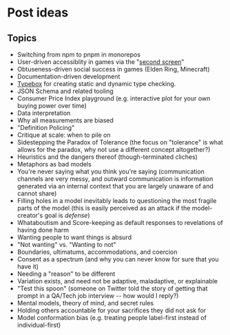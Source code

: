 # Post ideas

## Topics

- Switching from npm to pnpm in monorepos
- User-driven accessiblity in games via the "[second screen](https://www.gamesindustry.biz/articles/2022-07-01-in-praise-of-the-second-screen-opinion)"
- Obtuseness-driven social success in games (Elden Ring, Minecraft)
- Documentation-driven development
- [Typebox](https://www.npmjs.com/package/@sinclair/typebox) for creating static and dynamic type checking.
- JSON Schema and related tooling
- Consumer Price Index playground (e.g. interactive plot for your own buying power over time)
- Data interpretation
- Why all measurements are biased
- "Definition Policing"
- Critique at scale: when to pile on
- Sidestepping the Paradox of Tolerance (the focus on "tolerance" is what allows for the paradox, why not use a different concept altogether?)
- Heuristics and the dangers thereof (though-terminated cliches)
- Metaphors as bad models
- You're never saying what you think you're saying (communication channels are very messy, and outward communication is information generated via an internal context that you are largely unaware of and cannot share)
- Filling holes in a model inevitably leads to questioning the most fragile parts of the model (this is easily perceived as an attack if the model-creator's goal is _defense_)
- Whataboutism and Score-keeping as default responses to revelations of having done harm
- Wanting people to want things is absurd
- "Not wanting" vs. "Wanting to not"
- Boundaries, ultimatums, accommodations, and coercion
- Consent as a spectrum (and why you can never know for sure that you have it)
- Needing a "reason" to be different
- Variation exists, and need not be adaptive, maladaptive, or explainable
- "Test this spoon" (someone on Twitter told the story of getting that prompt in a QA/Tech job interview -- how would I reply?)
- Mental models, theory of mind, and secret rules
- Holding others accountable for your sacrifices they did not ask for
- Model conformation bias (e.g. treating people label-first instead of individual-first)
